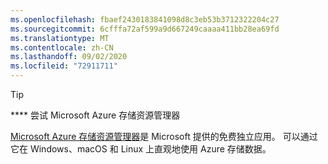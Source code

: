 ```yaml
---
ms.openlocfilehash: fbaef2430183841098d8c3eb53b3712322204c27
ms.sourcegitcommit: 6cfffa72af599a9d667249caaaa411bb28ea69fd
ms.translationtype: MT
ms.contentlocale: zh-CN
ms.lasthandoff: 09/02/2020
ms.locfileid: "72911711"
---
```

> [!TIP]
> 
> **** 尝试 Microsoft Azure 存储资源管理器
> 
> [Microsoft Azure 存储资源管理器](/azure/vs-azure-tools-storage-manage-with-storage-explorer)是 Microsoft 提供的免费独立应用。 可以通过它在 Windows、macOS 和 Linux 上直观地使用 Azure 存储数据。
> 
>